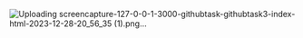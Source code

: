 ![Uploading screencapture-127-0-0-1-3000-githubtask-githubtask3-index-html-2023-12-28-20_56_35 (1).png…]()
